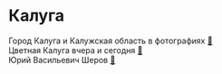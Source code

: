 # Калуга

Город Калуга и Калужская область в фотографиях [&#128279;]( http://gorod.kaluga.ru/ ) <br>
Цветная Калуга вчера и сегодня [&#128279;]( http://kaluga-history.ru/ ) <br>
Юрий Васильевич Шеров [&#128279;]( http://sherov.bos.ru/index.htm ) <br>

